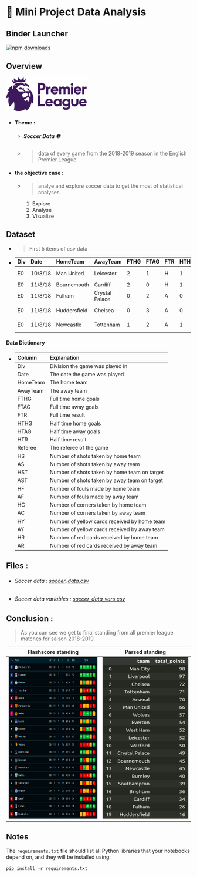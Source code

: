 # :rocket: Mini Project Data Analysis

## Binder Launcher

<div align="">
  <a href="https://mybinder.org/v2/gh/ayubhr/mini-projet-data-analysis/main?filepath=index.ipynb">
    <img alt="npm downloads" src="https://mybinder.org/badge_logo.svg">
  </a>
</div>

## Overview 

<img alt="premier league logo" src="img/pl.png" width="220px">

* #### Theme : 
  * ##### Soccer Data :soccer:

  *  >  data of every game from the 2018-2019 season in the English Premier League. 


* #### the objective case : 

  * > analye and explore soccer data to get the most of statistical analyses

    1. Explore
    2. Analyse
    3. Visualize   

## Dataset

  - > First 5 items of csv data

  - |Div|Date|HomeTeam|AwayTeam|FTHG|FTAG|FTR|HTHG|HTAG|HTR|Referee|HS|AS|HST|AST|HF|AF|HC|AC|HY|AY|HR|AR|
    |---|---|---|---|---|---|---|---|---|---|---|---|---|---|---|---|---|---|---|---|---|---|---|
    |E0|10/8/18|Man United|Leicester|2|1|H|1|0|H|A Marriner|8|13|6|4|11|8|2|5|2|1|0|0|
    |E0|11/8/18|Bournemouth|Cardiff|2|0|H|1|0|H|K Friend|12|10|4|1|11|9|7|4|1|1|0|0|
    |E0|11/8/18|Fulham|Crystal Palace|0|2|A|0|1|A|M Dean|15|10|6|9|9|11|5|5|1|2|0|0|
    |E0|11/8/18|Huddersfield|Chelsea|0|3|A|0|2|A|C Kavanagh|6|13|1|4|9|8|2|5|2|1|0|0|
    |E0|11/8/18|Newcastle|Tottenham|1|2|A|1|2|A|M Atkinson|15|15|2|5|11|12|3|5|2|2|0|0|


#### Data Dictionary
-   | Column    | Explanation                                   |
    | --------- | --------------------------------------------- |
    | Div       | Division the game was played in               |                            
    | Date      | The date the game was played                  |
    | HomeTeam  | The home team                                 |
    | AwayTeam  | The away team                                 |
    | FTHG      | Full time home goals                          |
    | FTAG      | Full time away goals                          |
    | FTR       | Full time result                              |
    | HTHG      | Half time home goals                          |
    | HTAG      | Half time away goals                          |
    | HTR       | Half time result                              |
    | Referee   | The referee of the game                       |
    | HS        | Number of shots taken by home team            |
    | AS        | Number of shots taken by away team            |
    | HST       | Number of shots taken by home team on target  |
    | AST       | Number of shots taken by away team on target  |
    | HF        | Number of fouls made by home team             |
    | AF        | Number of fouls made by away team             |
    | HC        | Number of corners taken by home team          |
    | AC        | Number of corners taken by away team          |
    | HY        | Number of yellow cards received by home team  |
    | AY        | Number of yellow cards received by away team  |
    | HR        | Number of red cards received by home team     |
    | AR        | Number of red cards received by away team     |



## Files :

   * ###### Soccer data  :  [soccer_data.csv](data/soccer_data.csv)
   * ###### Soccer data variables  :  [soccer_data_vars.csv](data/soccer_data_vars.csv)


## Conclusion :  

  > As you can see we get to final standing from all premier league matches for saison 2018-2019

  Flashscore standing             |  Parsed standing
:-------------------------:|:-------------------------:
<img src="img/../img/standing.png" height="440px" width="420px">  |  <img src="img/../img/standing1.png" height="440px" width="420px">



## Notes 

The `requirements.txt` file should list all Python libraries that your notebooks
depend on, and they will be installed using:

```
pip install -r requirements.txt
```

